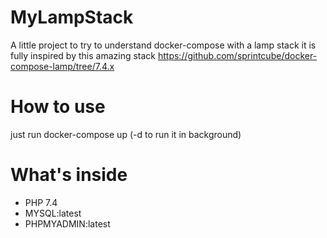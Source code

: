 # MyLampStack
A little project to try to understand docker-compose with a lamp stack it is fully inspired by this amazing stack https://github.com/sprintcube/docker-compose-lamp/tree/7.4.x

# How to use
just run docker-compose up (-d to run it in background)

# What's inside
 - PHP 7.4
 - MYSQL:latest
 - PHPMYADMIN:latest
